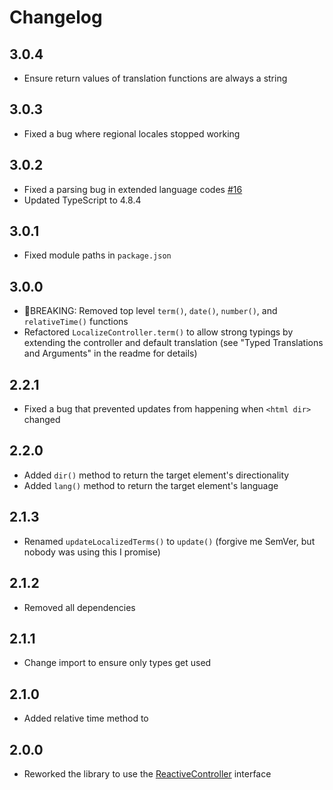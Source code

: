 # Changelog

## 3.0.4

- Ensure return values of translation functions are always a string

## 3.0.3

- Fixed a bug where regional locales stopped working

## 3.0.2

- Fixed a parsing bug in extended language codes [#16](https://github.com/shoelace-style/localize/issues/16)
- Updated TypeScript to 4.8.4

## 3.0.1

- Fixed module paths in `package.json`

## 3.0.0

- 🚨BREAKING: Removed top level `term()`, `date()`, `number()`, and `relativeTime()` functions
- Refactored `LocalizeController.term()` to allow strong typings by extending the controller and default translation (see "Typed Translations and Arguments" in the readme for details)

## 2.2.1

- Fixed a bug that prevented updates from happening when `<html dir>` changed

## 2.2.0

- Added `dir()` method to return the target element's directionality
- Added `lang()` method to return the target element's language

## 2.1.3

- Renamed `updateLocalizedTerms()` to `update()` (forgive me SemVer, but nobody was using this I promise)

## 2.1.2

- Removed all dependencies

## 2.1.1

- Change import to ensure only types get used

## 2.1.0

- Added relative time method to 

## 2.0.0

- Reworked the library to use the [ReactiveController](https://lit.dev/docs/composition/controllers/) interface
